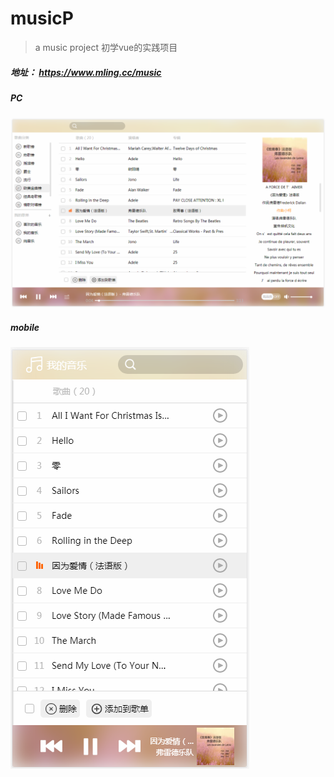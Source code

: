 # musicP

> a music project 
> 初学vue的实践项目
##### 地址： https://www.mling.cc/music
##### PC<br>
![music](https://github.com/Bigzo/musicP/blob/master/musicorigin%20-%20%E5%89%AF%E6%9C%AC/static/img/m.png)
##### mobile<br>
![music](https://github.com/Bigzo/musicP/blob/master/musicorigin%20-%20%E5%89%AF%E6%9C%AC/static/img/mm.png)
